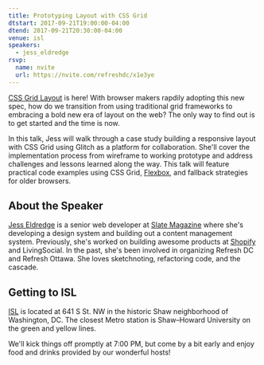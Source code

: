 ```yaml
---
title: Prototyping Layout with CSS Grid
dtstart: 2017-09-21T19:00:00-04:00
dtend: 2017-09-21T20:30:00-04:00
venue: isl
speakers:
  - jess_eldredge
rsvp:
  name: nvite
  url: https://nvite.com/refreshdc/x1e3ye
---
```


[CSS Grid Layout](https://css-tricks.com/snippets/css/complete-guide-grid) is here! With browser makers rapdily adopting this new spec, how do we transition from using traditional grid frameworks to embracing a bold new era of layout on the web? The only way to find out is to get started and the time is now.

In this talk, Jess will walk through a case study building a responsive layout with CSS Grid using Glitch as a platform for collaboration. She'll cover the implementation process from wireframe to working prototype and address challenges and lessons learned along the way. This talk will feature practical code examples using CSS Grid, [Flexbox](https://css-tricks.com/snippets/css/a-guide-to-flexbox), and fallback strategies for older browsers.

## About the Speaker

[Jess Eldredge](http://jessica-eldredge.com) is a senior web developer at [Slate Magazine](http://www.slate.com) where she's developing a design system and building out a content management system. Previously, she's worked on building awesome products at [Shopify](https://www.shopify.com) and LivingSocial. In the past, she's been involved in organizing Refresh DC and Refresh Ottawa. She loves sketchnoting, refactoring code, and the cascade.

## Getting to ISL

[ISL](https://isl.co) is located at 641 S St. NW in the historic Shaw neighborhood of Washington, DC. The closest Metro station is Shaw–Howard University on the green and yellow lines.

We'll kick things off promptly at 7:00 PM, but come by a bit early and enjoy food and drinks provided by our wonderful hosts!
